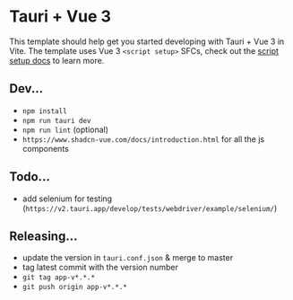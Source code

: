 # Tauri + Vue 3

This template should help get you started developing with Tauri + Vue 3 in Vite. The template uses Vue 3 `<script setup>` SFCs, check out the [script setup docs](https://v3.vuejs.org/api/sfc-script-setup.html#sfc-script-setup) to learn more.


## Dev...

- `npm install`
- `npm run tauri dev`
- `npm run lint` (optional)
- `https://www.shadcn-vue.com/docs/introduction.html` for all the js components

## Todo...
- add selenium for testing (`https://v2.tauri.app/develop/tests/webdriver/example/selenium/`)


## Releasing...
- update the version in `tauri.conf.json` & merge to master
- tag latest commit with the version number
- `git tag app-v*.*.*`
- `git push origin app-v*.*.*`
